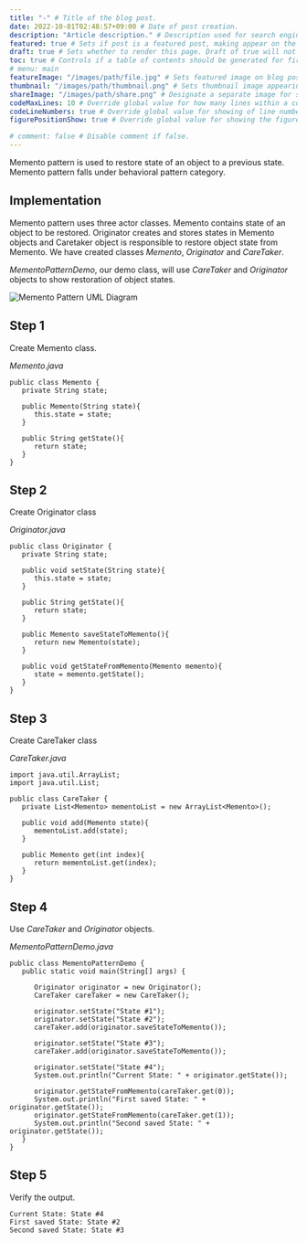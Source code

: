 ```yaml
---
title: "-" # Title of the blog post.
date: 2022-10-01T02:48:57+09:00 # Date of post creation.
description: "Article description." # Description used for search engine.
featured: true # Sets if post is a featured post, making appear on the home page side bar.
draft: true # Sets whether to render this page. Draft of true will not be rendered.
toc: true # Controls if a table of contents should be generated for first-level links automatically.
# menu: main
featureImage: "/images/path/file.jpg" # Sets featured image on blog post.
thumbnail: "/images/path/thumbnail.png" # Sets thumbnail image appearing inside card on homepage.
shareImage: "/images/path/share.png" # Designate a separate image for social media sharing.
codeMaxLines: 10 # Override global value for how many lines within a code block before auto-collapsing.
codeLineNumbers: true # Override global value for showing of line numbers within code block.
figurePositionShow: true # Override global value for showing the figure label.

# comment: false # Disable comment if false.
---
```


  

Memento pattern is used to restore state of an object to a previous state. Memento pattern falls under behavioral pattern category.

## Implementation

Memento pattern uses three actor classes. Memento contains state of an object to be restored. Originator creates and stores states in Memento objects and Caretaker object is responsible to restore object state from Memento. We have created classes _Memento_, _Originator_ and _CareTaker_.

_MementoPatternDemo_, our demo class, will use _CareTaker_ and _Originator_ objects to show restoration of object states.

![Memento Pattern UML Diagram](https://www.tutorialspoint.com/design_pattern/images/memento_pattern_uml_diagram.jpg)

## Step 1

Create Memento class.

_Memento.java_

```
public class Memento {
   private String state;

   public Memento(String state){
      this.state = state;
   }

   public String getState(){
      return state;
   }
}
```

## Step 2

Create Originator class

_Originator.java_

```
public class Originator {
   private String state;

   public void setState(String state){
      this.state = state;
   }

   public String getState(){
      return state;
   }

   public Memento saveStateToMemento(){
      return new Memento(state);
   }

   public void getStateFromMemento(Memento memento){
      state = memento.getState();
   }
}
```

## Step 3

Create CareTaker class

_CareTaker.java_

```
import java.util.ArrayList;
import java.util.List;

public class CareTaker {
   private List<Memento> mementoList = new ArrayList<Memento>();

   public void add(Memento state){
      mementoList.add(state);
   }

   public Memento get(int index){
      return mementoList.get(index);
   }
}
```

## Step 4

Use _CareTaker_ and _Originator_ objects.

_MementoPatternDemo.java_

```
public class MementoPatternDemo {
   public static void main(String[] args) {
   
      Originator originator = new Originator();
      CareTaker careTaker = new CareTaker();
      
      originator.setState("State #1");
      originator.setState("State #2");
      careTaker.add(originator.saveStateToMemento());
      
      originator.setState("State #3");
      careTaker.add(originator.saveStateToMemento());
      
      originator.setState("State #4");
      System.out.println("Current State: " + originator.getState());
      
      originator.getStateFromMemento(careTaker.get(0));
      System.out.println("First saved State: " + originator.getState());
      originator.getStateFromMemento(careTaker.get(1));
      System.out.println("Second saved State: " + originator.getState());
   }
}
```

## Step 5

Verify the output.

```
Current State: State #4
First saved State: State #2
Second saved State: State #3

```